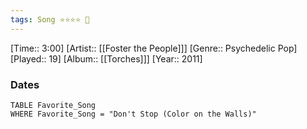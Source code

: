```yaml
---
tags: Song ⭐⭐⭐⭐ 💛
---
```

[Time:: 3:00]
[Artist:: [[Foster the People]]]
[Genre:: Psychedelic Pop]
[Played:: 19]
[Album:: [[Torches]]]
[Year:: 2011]
### Dates
````dataview
TABLE Favorite_Song
WHERE Favorite_Song = "Don't Stop (Color on the Walls)"
````